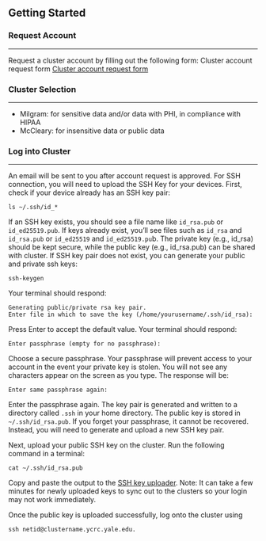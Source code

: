 ## Getting Started
### Request Account
---
Request a cluster account by filling out the following form: Cluster account request form [Cluster account request form](https://research.computing.yale.edu/support/hpc/account-request)

### Cluster Selection
---
* Milgram: for sensitive data and/or data with PHI, in compliance with HIPAA
* McCleary: for insensitive data or public data

### Log into Cluster
---
An email will be sent to you after account request is approved. For SSH connection, you will need to upload the SSH Key for your devices. 
First, check if your device already has an SSH key pair: 
```
ls ~/.ssh/id_*
```
If an SSH key exists, you should see a file name like `id_rsa.pub` or `id_ed25519.pub`. 
If keys already exist, you’ll see files such as `id_rsa` and `id_rsa.pub` or `id_ed25519` and `id_ed25519.pu`b. The private key (e.g., id_rsa) should be kept secure, while the public key (e.g., id_rsa.pub) can be shared with cluster.
If SSH key pair does not exist, you can generate your public and private ssh keys:
```
ssh-keygen
```
Your terminal should respond:
```
Generating public/private rsa key pair.
Enter file in which to save the key (/home/yourusername/.ssh/id_rsa):
```
Press Enter to accept the default value. Your terminal should respond:
```
Enter passphrase (empty for no passphrase):
```
Choose a secure passphrase. Your passphrase will prevent access to your account in the event your private key is stolen. You will not see any characters appear on the screen as you type. The response will be:
```
Enter same passphrase again:
```
Enter the passphrase again. The key pair is generated and written to a directory called `.ssh` in your home directory. The public key is stored in `~/.ssh/id_rsa.pub`. If you forget your passphrase, it cannot be recovered. Instead, you will need to generate and upload a new SSH key pair.

Next, upload your public SSH key on the cluster. Run the following command in a terminal:
```
cat ~/.ssh/id_rsa.pub
```
Copy and paste the output to the [SSH key uploader](https://sshkeys.ycrc.yale.edu/cgi-bin/sshkeys.py). Note: It can take a few minutes for newly uploaded keys to sync out to the clusters so your login may not work immediately.

Once the public key is uploaded successfully, log onto the cluster using
```
ssh netid@clustername.ycrc.yale.edu.
```
